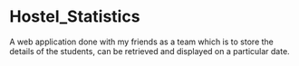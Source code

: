 # Hostel_Statistics
A web application done with my friends as a team which is to store the details of the students, can be retrieved and displayed on a particular date.
